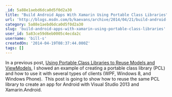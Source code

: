 ```yaml
---
_id: 5a88e1aebd6dca0d5f0d2a30
title: "Build Android Apps With Xamarin Using Portable Class Libraries"
url: 'http://blogs.msdn.com/b/kaevans/archive/2014/04/21/build-android-apps-with-xamarin-using-portable-class-libraries.aspx'
category: 5a88e1aebd6dca0d5f0d2a30
slug: 'build-android-apps-with-xamarin-using-portable-class-libraries'
user_id: 5a83ce59d6eb0005c4ecda2c
username: 'bill-s'
createdOn: '2014-04-19T08:37:44.000Z'
tags: []
---
```


In a previous post, <a href="http://blogs.msdn.com/b/kaevans/archive/2014/04/09/using-portable-class-libraries-to-reuse-models-and-viewmodels.aspx">Using Portable Class Libraries to Reuse Models and ViewModels</a>, I showed an example of creating a portable class library (PCL) and how to use it with several types of clients (WPF, Windows 8, and Windows Phone).  This post is going to show how to reuse the same PCL library to create an app for Android with Visual Studio 2013 and Xamarin.Android.
